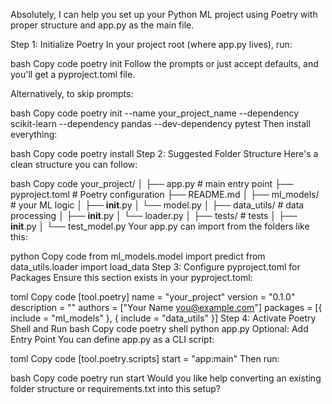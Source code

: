Absolutely, I can help you set up your Python ML project using Poetry with proper structure and app.py as the main file.

Step 1: Initialize Poetry
In your project root (where app.py lives), run:

bash
Copy code
poetry init
Follow the prompts or just accept defaults, and you'll get a pyproject.toml file.

Alternatively, to skip prompts:

bash
Copy code
poetry init --name your_project_name --dependency scikit-learn --dependency pandas --dev-dependency pytest
Then install everything:

bash
Copy code
poetry install
Step 2: Suggested Folder Structure
Here's a clean structure you can follow:

bash
Copy code
your_project/
│
├── app.py                      # main entry point
├── pyproject.toml              # Poetry configuration
├── README.md
│
├── ml_models/                  # your ML logic
│   ├── __init__.py
│   └── model.py
│
├── data_utils/                 # data processing
│   ├── __init__.py
│   └── loader.py
│
├── tests/                      # tests
│   ├── __init__.py
│   └── test_model.py
Your app.py can import from the folders like this:

python
Copy code
from ml_models.model import predict
from data_utils.loader import load_data
Step 3: Configure pyproject.toml for Packages
Ensure this section exists in your pyproject.toml:

toml
Copy code
[tool.poetry]
name = "your_project"
version = "0.1.0"
description = ""
authors = ["Your Name <you@example.com>"]
packages = [{ include = "ml_models" }, { include = "data_utils" }]
Step 4: Activate Poetry Shell and Run
bash
Copy code
poetry shell
python app.py
Optional: Add Entry Point
You can define app.py as a CLI script:

toml
Copy code
[tool.poetry.scripts]
start = "app:main"
Then run:

bash
Copy code
poetry run start
Would you like help converting an existing folder structure or requirements.txt into this setup?








